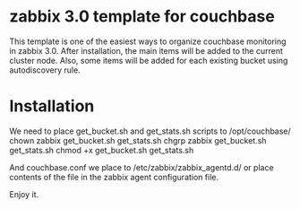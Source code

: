 # zabbix 3.0 template for couchbase

This template is one of the easiest ways to organize couchbase monitoring in zabbix 3.0. After installation, the main items will be added to the current cluster node. Also, some items will be added for each existing bucket using autodiscovery rule.


# Installation

We need to place get_bucket.sh and get_stats.sh scripts to /opt/couchbase/ 
chown zabbix get_bucket.sh get_stats.sh 
chgrp zabbix get_bucket.sh get_stats.sh 
chmod +x get_bucket.sh get_stats.sh

And couchbase.conf we place to /etc/zabbix/zabbix_agentd.d/ or place contents of the file in the zabbix agent configuration file.

Enjoy it.
